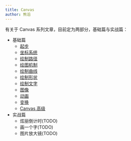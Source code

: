 ```yaml
---
title: Canvas
author: 熊滔
---
```


有关于 Canvas 系列文章，目前定为两部分，基础篇与实战篇：

- 基础篇
  - [起步](起步/)
  - [坐标系统](坐标系统/)
  - [绘制路径](绘制路径/)
  - [绘图机制](绘图机制/)
  - [绘制曲线](绘制曲线/)
  - [绘制形状](绘制形状/)
  - [绘制文字](绘制文字/)
  - [图像](图像/)
  - [动画](动画/)
  - [变换](变换/)
  - [Canvas 高级](Canvas高级/)
- 实战篇
  - 炫丽倒计时(TODO)
  - 画一个字(TODO)
  - 图片放大镜(TODO)